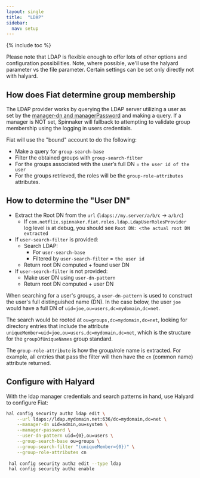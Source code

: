 ```yaml
---
layout: single
title:  "LDAP"
sidebar:
  nav: setup
---
```


{% include toc %}


Please note that LDAP is flexible enough to offer lots of other options and configuration possibilities.  Note, where 
possible, we'll use the halyard parameter vs the file parameter.  Certain settings can be set only directly not with
halyard.

## How does Fiat determine group membership
The LDAP provider works by querying the LDAP server utilizing a user as set by the 
[manager-dn and managerPassword](/reference/halyard/commands/#hal-config-security-authz-ldap-edit) and making a 
query. If a manager is NOT set, Spinnaker will fallback to attempting to validate group membership using the logging 
in users credentials.  

Fiat will use the "bound" account to do the following:
- Make a query for `group-search-base`
- Filter the obtained groups with `group-search-filter`
- For the groups associated with the user’s full DN = `the user id of the user`
- For the groups retrieved, the roles will be the `group-role-attributes` attributes.

## How to determine the "User DN" 

- Extract the Root DN from the `url` (`ldaps://my.server/a/b/c` → `a/b/c`)
    - If `com.netflix.spinnaker.fiat.roles.ldap.LdapUserRolesProvider` log level is at debug, you should 
    see `Root DN: <the actual root DN extracted`
- If `user-search-filter` is provided:
    - Search LDAP:
        - For `user-search-base`
        - Filtered by `user-search-filter` = `the user id`
    - Return root DN computed + found user DN
- If `user-search-filter` is not provided:
    - Make user DN using `user-dn-pattern`
    - Return root DN computed + user DN
    
When searching for a user's groups, a `user-dn-pattern` is used to construct the user's full
distinguished name (DN). In the case below, the user `joe` would have a full DN of
`uid=joe,ou=users,dc=mydomain,dc=net`.

The search would be rooted at `ou=groups,dc=mydomain,dc=net`, looking for directory entries that
include the attribute `uniqueMember=uid=joe,ou=users,dc=mydomain,dc=net`, which is the structure
for the `groupOfUniqueNames` group standard.

The `group-role-attribute` is how the group/role name is extracted. For example, all entries that
pass the filter will then have the `cn` (common name) attribute returned.



## Configure with Halyard

With the ldap manager credentials and search patterns in hand, use Halyard to configure Fiat:

```bash
hal config security authz ldap edit \
    --url ldaps://ldap.mydomain.net:636/dc=mydomain,dc=net \
    --manager-dn uid=admin,ou=system \
    --manager-password \
    --user-dn-pattern uid={0},ou=users \
    --group-search-base ou=groups \
    --group-search-filter "(uniqueMember={0})" \
    --group-role-attributes cn
      
 hal config security authz edit --type ldap
 hal config security authz enable
```

